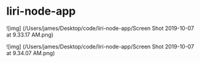 # liri-node-app
![img]
(/Users/james/Desktop/code/liri-node-app/Screen Shot 2019-10-07 at 9.33.17 AM.png)

![img]
(/Users/james/Desktop/code/liri-node-app/Screen Shot 2019-10-07 at 9.34.07 AM.png)
